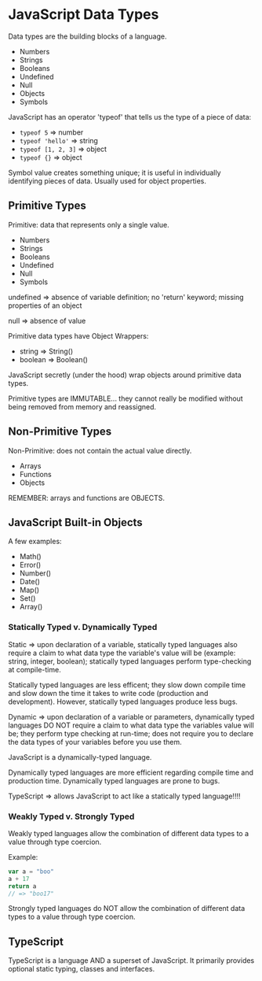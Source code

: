 # JavaScript Data Types

Data types are the building blocks of a language.

* Numbers
* Strings
* Booleans
* Undefined
* Null
* Objects
* Symbols

JavaScript has an operator 'typeof' that tells us the type of a piece of data:

   * `typeof 5` =>  number
   * `typeof 'hello'` =>  string
   * `typeof [1, 2, 3]` =>  object
   * `typeof {}` =>  object



Symbol value creates something unique; it is useful in individually identifying pieces of data. Usually used for object properties.


## Primitive Types

Primitive: data that represents only a single value.

* Numbers
* Strings
* Booleans
* Undefined
* Null
* Symbols

undefined => absence of variable definition; no 'return' keyword; missing properties of an object

null => absence of value

Primitive data types have Object Wrappers:
 * string => String()
 * boolean => Boolean()

JavaScript secretly (under the hood) wrap objects around primitive data types. 

Primitive types are IMMUTABLE... they cannot really be modified without being removed from memory and reassigned. 


## Non-Primitive Types

Non-Primitive: does not contain the actual value directly. 

* Arrays
* Functions
* Objects

REMEMBER: arrays and functions are OBJECTS.

## JavaScript Built-in Objects

A few examples:
* Math()
* Error()
* Number()
* Date()
* Map()
* Set()
* Array()


### Statically Typed v. Dynamically Typed

Static => upon declaration of a variable, statically typed languages also require a claim to what data type the variable's value will be (example: string, integer, boolean); statically typed languages perform type-checking at compile-time. 

Statically typed languages are less efficent; they slow down compile time and slow down the time it takes to write code (production and development). However, statically typed languages produce less bugs. 


Dynamic => upon declaration of a variable or parameters, dynamically typed languages DO NOT require a claim to what data type the variables value will be; they perform type checking at run-time; does not require you to declare the data types of your variables before you use them. 

JavaScript is a dynamically-typed language.

Dynamically typed languages are more efficient regarding compile time and production time. Dynamically typed languages are prone to bugs. 

TypeScript => allows JavaScript to act like a statically typed language!!!!

### Weakly Typed v. Strongly Typed

Weakly typed languages allow the combination of different data types to a value through type coercion.  

Example:

```js
var a = "boo"
a + 17
return a
// => "boo17"
```

Strongly typed languages do NOT allow the combination of different data types to a value through type coercion. 


## TypeScript

TypeScript is a language AND a superset of JavaScript. It primarily provides optional static typing, classes and interfaces. 